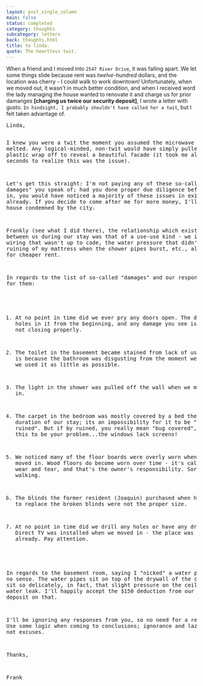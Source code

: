 ```yaml
---
layout: post_single_column
main: false
status: completed
category: thoughts
subcategory: letters
back: thoughts.html
title: to linda.
quote: The heartless twit.
---
```


When a friend and I moved into `2547 River Drive`, it was falling apart. We let some things slide because rent was _twelve-hundred_ dollars, and the location was cherry - I could walk to work downtown! Unfortunately, when we moved out, it wasn't in much better condition, and when I received word the lady managing the house wanted to renovate it and charge us for prior damanges **\[charging us twice our security deposit\]**, I wrote a letter with gusto. `In hindsight, I probably shouldn't have called her a twit`, but I felt taken advantage of.

<div class="snippet">
   <pre>
Linda,

I knew you were a twit the moment you assumed the microwave was melted. Any logical-minded, non-twit would have simply pulled the plastic wrap off to reveal a beautiful facade (it took me all of 2 seconds to realize this was the issue).

Let's get this straight: I'm not paying any of these so-called "extra damages" you speak of; had you done proper due diligence before we moved in, you would have noticed a majority of these issues in existence already. If you decide to come after me for more money, I'll have the house condemned by the city.

Frankly (see what I did there), the relationship which existed between us during our stay was that of a use-use kind - we ignored the wiring that wasn't up to code, the water pressure that didn't exist, the ruining of my mattress when the shower pipes burst, etc., all trade-offs for cheaper rent.

In regards to the list of so-called "damages" and our responsibility for them:

1) At no point in time did we ever pry any doors open. The door had holes in it from the beginning, and any damage you see is a result of it not closing properly.

2) The toilet in the basement became stained from lack of use. This is because the bathroom was disgusting from the moment we moved in, so we used it as little as possible.

3) The light in the shower was pulled off the wall when we moved in.

4) The carpet in the bedroom was mostly covered by a bed the entire duration of our stay; its an impossibility for it to be "completely ruined". But if by ruined, you really mean "bug covered", than I believe this to be your problem...the windows lack screens!

5) We noticed many of the floor boards were overly worn when we moved in. Wood floors do become worn over time - it's called general wear and tear, and that's the owner's responsibility. Sorry for walking.

6) The blinds the former resident (Joaquin) purchased when he left to replace the broken blinds were not the proper size.

7) At no point in time did we drill any holes or have any drilled. Direct TV was installed when we moved in - the place was wired up already. Pay attention.

In regards to the basement room, saying I "nicked" a water pipe makes no sense. The water pipes sit on top of the drywall of the ceiling. They sit so delicately, in fact, that slight pressure on the ceiling starts a water leak. I'll happily accept the $150 deduction from our $1200 deposit on that.

I'll be ignoring any responses from you, so no need for a rebuttal. Use some logic when coming to conclusions; ignorance and laziness are not excuses.

Thanks,

Frank
  </pre>
</div>
